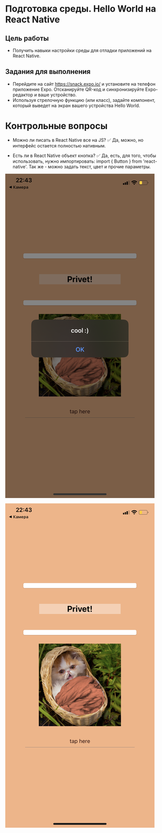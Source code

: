 # Подготовка среды. Hello World на React Native

## Цель работы

- Получить навыки настройки среды для отладки приложений на React Native.

## Задания для выполнения

- Перейдите на сайт https://snack.expo.io/ и установите на телефон приложение Expo. Отсканируйте QR-код и синхронизируйте Expo-редактор и ваше устройство.
- Используя стрелочную функцию (или класс), задайте компонент, который выведет на экран вашего устройства Hello World.

# Контрольные вопросы

- Можно ли писать в React Native все на JS? ✅ Да, можно, но интерфейс остается полностью нативным.

- Есть ли в React Native объект кнопка? ✅ Да, есть, для того, чтобы использовать, нужно импортировать: import { Button } from 'react-native'. Так же - можно задать текст, цвет и прочие параметры.

![image](IMG_5511.PNG)

![image](IMG_5510.PNG)
